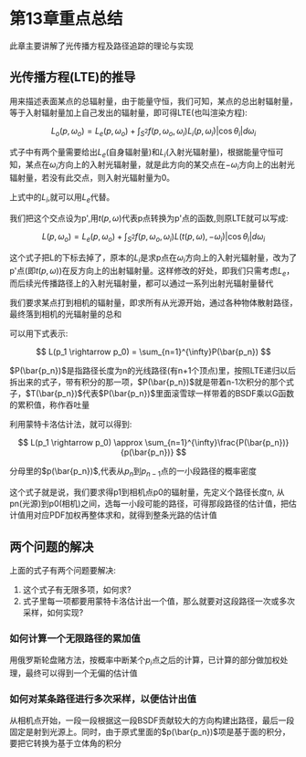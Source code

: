 # 第13章重点总结

此章主要讲解了光传播方程及路径追踪的理论与实现

## 光传播方程(LTE)的推导

用来描述表面某点的总辐射量，由于能量守恒，我们可知，某点的总出射辐射量，等于入射辐射量加上自己发出的辐射量，即可得LTE(也叫渲染方程):

$$
 L_o(p, \omega_o) = L_e(p, \omega_o) + \int_{S^2}f(p, \omega_o,\omega_i)L_i(p,\omega_i)|\cos \theta_i|d\omega_i
$$

式子中有两个量需要给出$L_e$(自身辐射量)和$L_i$(入射光辐射量)，根据能量守恒可知，某点在$\omega_i$方向上的入射光辐射量，就是此方向的某交点在$-\omega_i$方向上的出射光辐射量，若没有此交点，则入射光辐射量为0。

上式中的$L_i$,就可以用$L_e$代替。

我们把这个交点设为p',用$t(p,\omega)$代表p点转换为p'点的函数,则原LTE就可以写成:

$$
 L(p, \omega_o) = L_e(p, \omega_o) + \int_{S^2}f(p, \omega_o,\omega_i)L(t(p, \omega), -\omega_i)|\cos \theta_i|d\omega_i
$$

这个式子把L的下标去掉了，原本的$L_i$是求p点在$\omega_i$方向上的入射光辐射量，改为了p'点(即$t(p, \omega)$)在反方向上的出射辐射量。这样修改的好处，即我们只需考虑$L_e$，而后续光传播路径上的入射光辐射量，都可以通过一系列出射光辐射量替代

我们要求某点打到相机的辐射量，即求所有从光源开始，通过各种物体散射路径，最终落到相机的光辐射量的总和

可以用下式表示:

$$
L(p_1 \rightarrow p_0) = \sum_{n=1}^{\infty}P(\bar{p_n})
$$

$P(\bar{p_n})$是指路径长度为n的光线路径(有n+1个顶点)里，按照LTE递归以后拆出来的式子，带有积分的那一项，$P(\bar{p_n})$就是带着n-1次积分的那个式子，$T(\bar{p_n})$代表$P(\bar{p_n})$里面滚雪球一样带着的BSDF乘以G函数的累积值，称作吞吐量

利用蒙特卡洛估计法，就可以得到:

$$
L(p_1 \rightarrow p_0) \approx \sum_{n=1}^{\infty}\frac{P(\bar{p_n})}{p(\bar{p_n})}
$$

分母里的$p(\bar{p_n})$,代表从$p_n$到$p_{n-1}$点的一小段路径的概率密度

这个式子就是说，我们要求得p1到相机点p0的辐射量，先定义个路径长度n, 从pn(光源)到p0(相机)之间，选每一小段可能的路径，可得那段路径的估计值，把估计值用对应PDF加权再整体求和，就得到整条光路的估计值

## 两个问题的解决

上面的式子有两个问题要解决:

1. 这个式子有无限多项，如何求?
2. 式子里每一项都要用蒙特卡洛估计出一个值，那么就要对这段路径一次或多次采样，如何实现?

### 如何计算一个无限路径的累加值

用俄罗斯轮盘赌方法，按概率中断某个$p_i$点之后的计算，已计算的部分做加权处理，最终可以得到一个无偏的估计值

### 如何对某条路径进行多次采样，以便估计出值

从相机点开始，一段一段根据这一段BSDF贡献较大的方向构建出路径，最后一段固定是射到光源上。同时，由于原式里面的$p(\bar{p_n})$项是基于面的积分，要把它转换为基于立体角的积分
